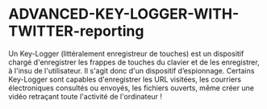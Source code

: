 # ADVANCED-KEY-LOGGER-WITH-TWITTER-reporting
Un Key-Logger (littéralement enregistreur de touches) est un dispositif chargé d'enregistrer les frappes de touches du clavier et de les enregistrer, à l'insu de l'utilisateur. Il s'agit donc d'un dispositif d’espionnage. Certains Key-Logger sont capables d'enregistrer les URL visitées, les courriers électroniques consultés ou envoyés, les fichiers ouverts, même créer une vidéo retraçant toute l'activité de l'ordinateur ! 
